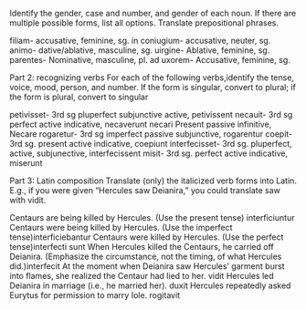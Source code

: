 Identify the gender, case and number, and gender of each noun. If there are multiple possible forms, list all options. Translate prepositional phrases.

filiam- accusative, feminine, sg.
in coniugium- accusative, neuter, sg.
animo- dative/ablative, masculine, sg. 
uirgine- Ablative, feminine, sg.
parentes- Nominative, masculine, pl.
ad uxorem- Accusative, feminine, sg.

Part 2: recognizing verbs
For each of the following verbs,identify the tense, voice, mood, person, and number.
If the form is singular, convert to plural; if the form is plural, convert to singular

petivisset- 3rd sg pluperfect subjunctive active, petivissent
necauit- 3rd sg perfect active indicative, necaverunt
necari Present passive infinitive, Necare
rogaretur- 3rd sg imperfect passive subjunctive, rogarentur
coepit- 3rd sg. present active indicative, coepiunt 
interfecisset- 3rd sg. pluperfect, active, subjunective, interfecissent 
misit- 3rd sg. perfect active indicative, miserunt 

   
Part 3: Latin composition
Translate (only) the italicized verb forms into Latin. E.g., if you were given “Hercules saw Deianira,” you could translate saw with vidit.

Centaurs are being killed by Hercules. (Use the present tense) interficiuntur 
Centaurs were being killed by Hercules. (Use the imperfect tense)interficiebantur
Centaurs were killed by Hercules. (Use the perfect tense)interfecti sunt 
When Hercules killed the Centaurs, he carried off Deianira. (Emphasize the circumstance, not the timing, of what Hercules did.)interfecit
At the moment when Deianira saw Hercules’ garment burst into flames, she realized the Centaur had lied to her. vidit 
Hercules led Deianira in marriage (i.e., he married her). duxit 
Hercules repeatedly asked Eurytus for permission to marry Iole. rogitavit 

